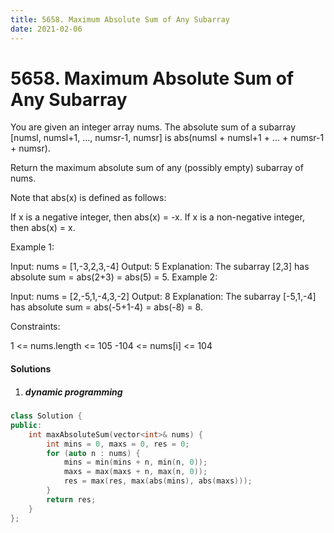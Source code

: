 ```yaml
---
title: 5658. Maximum Absolute Sum of Any Subarray
date: 2021-02-06
---
```


# 5658. Maximum Absolute Sum of Any Subarray

You are given an integer array nums. The absolute sum of a subarray [numsl, numsl+1, ..., numsr-1, numsr] is abs(numsl + numsl+1 + ... + numsr-1 + numsr).

Return the maximum absolute sum of any (possibly empty) subarray of nums.

Note that abs(x) is defined as follows:

If x is a negative integer, then abs(x) = -x.
If x is a non-negative integer, then abs(x) = x.
 

Example 1:

Input: nums = [1,-3,2,3,-4]
Output: 5
Explanation: The subarray [2,3] has absolute sum = abs(2+3) = abs(5) = 5.
Example 2:

Input: nums = [2,-5,1,-4,3,-2]
Output: 8
Explanation: The subarray [-5,1,-4] has absolute sum = abs(-5+1-4) = abs(-8) = 8.
 

Constraints:

1 <= nums.length <= 105
-104 <= nums[i] <= 104


#### Solutions

1. ##### dynamic programming

```c++
class Solution {
public:
    int maxAbsoluteSum(vector<int>& nums) {
        int mins = 0, maxs = 0, res = 0;
        for (auto n : nums) {
            mins = min(mins + n, min(n, 0));
            maxs = max(maxs + n, max(n, 0));
            res = max(res, max(abs(mins), abs(maxs)));
        }
        return res;
    }
};
```